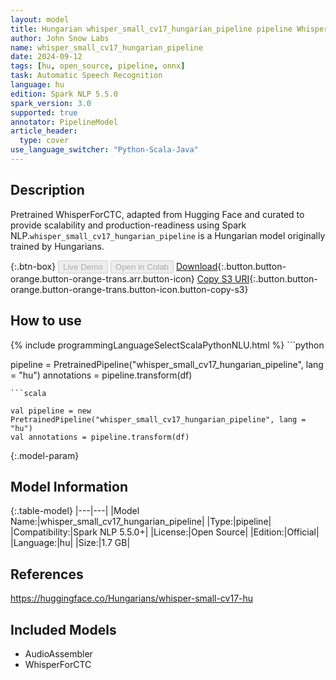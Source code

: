 ```yaml
---
layout: model
title: Hungarian whisper_small_cv17_hungarian_pipeline pipeline WhisperForCTC from Hungarians
author: John Snow Labs
name: whisper_small_cv17_hungarian_pipeline
date: 2024-09-12
tags: [hu, open_source, pipeline, onnx]
task: Automatic Speech Recognition
language: hu
edition: Spark NLP 5.5.0
spark_version: 3.0
supported: true
annotator: PipelineModel
article_header:
  type: cover
use_language_switcher: "Python-Scala-Java"
---
```


## Description

Pretrained WhisperForCTC, adapted from Hugging Face and curated to provide scalability and production-readiness using Spark NLP.`whisper_small_cv17_hungarian_pipeline` is a Hungarian model originally trained by Hungarians.

{:.btn-box}
<button class="button button-orange" disabled>Live Demo</button>
<button class="button button-orange" disabled>Open in Colab</button>
[Download](https://s3.amazonaws.com/auxdata.johnsnowlabs.com/public/models/whisper_small_cv17_hungarian_pipeline_hu_5.5.0_3.0_1726137676688.zip){:.button.button-orange.button-orange-trans.arr.button-icon}
[Copy S3 URI](s3://auxdata.johnsnowlabs.com/public/models/whisper_small_cv17_hungarian_pipeline_hu_5.5.0_3.0_1726137676688.zip){:.button.button-orange.button-orange-trans.button-icon.button-copy-s3}

## How to use



<div class="tabs-box" markdown="1">
{% include programmingLanguageSelectScalaPythonNLU.html %}
```python

pipeline = PretrainedPipeline("whisper_small_cv17_hungarian_pipeline", lang = "hu")
annotations =  pipeline.transform(df)   

```
```scala

val pipeline = new PretrainedPipeline("whisper_small_cv17_hungarian_pipeline", lang = "hu")
val annotations = pipeline.transform(df)

```
</div>

{:.model-param}
## Model Information

{:.table-model}
|---|---|
|Model Name:|whisper_small_cv17_hungarian_pipeline|
|Type:|pipeline|
|Compatibility:|Spark NLP 5.5.0+|
|License:|Open Source|
|Edition:|Official|
|Language:|hu|
|Size:|1.7 GB|

## References

https://huggingface.co/Hungarians/whisper-small-cv17-hu

## Included Models

- AudioAssembler
- WhisperForCTC
